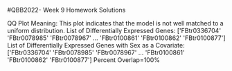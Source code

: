 #QBB2022- Week 9 Homework Solutions

QQ Plot Meaning:
This plot indicates that the model is not well matched to a uniform distribution.
List of Differentially Expressed Genes:
['FBtr0336704' 'FBtr0078985' 'FBtr0078967' ... 'FBtr0100861' 'FBtr0100862'
 'FBtr0100877']
List of Differentially Expressed Genes with Sex as a Covariate:
['FBtr0336704' 'FBtr0078985' 'FBtr0078967' ... 'FBtr0100861' 'FBtr0100862'
 'FBtr0100877']
Percent Overlap=100%